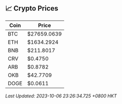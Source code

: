 ## 📈 Crypto Prices

| Coin | Price |
| ---- | ----- |
| BTC | $27659.0639 |
| ETH | $1634.2924 |
| BNB | $211.8017 |
| CRV | $0.4750 |
| ARB | $0.8782 |
| OKB | $42.7709 |
| DOGE | $0.0611 |

_Last Updated: 2023-10-06 23:26:34.725 +0800 HKT_